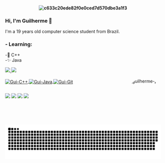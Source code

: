 <h4 align="center">
  
![c633c20ede82f0e0ced7d570dbe3a1f3](https://s8.gifyu.com/images/NeonCity.gif)
  
### Hi, I'm Guilherme 🌌

I'm a 19 years old computer science student from Brazil.

### - Learning: 

-🌟 C++
 <br>
-✨ Java
  
<div>
  <a href="https://github.com/GuilhermeButzke">
  <img height="160em" src="https://github-readme-stats.vercel.app/api?username=GuilhermeButzke&show_icons=true&theme=dracula&include_all_commits=true&count_private=true"/>
  <img height="140em" src="https://github-readme-stats.vercel.app/api/top-langs/?username=GuilhermeButzke&layout=compact&langs_count=7&theme=dracula"/>
</div>
  
 <div style="display: inline_block"><br>
  <img align="center" alt="Gui-C++" height="30" width="40" src="https://cdn.jsdelivr.net/gh/devicons/devicon/icons/cplusplus/cplusplus-original.svg">
  <img align="center" alt="Gui-Java" height="30" width="40" src="https://cdn.jsdelivr.net/gh/devicons/devicon/icons/java/java-original.svg">
  <img align="center" alt="Gui-Git" height="30" width="40" src="https://cdn.jsdelivr.net/gh/devicons/devicon/icons/git/git-original.svg">
  <img align="right" alt="guilherme-pic" height="150" style="border-radius:50px;" src="https://tenor.com/view/luffy-smile-luffy-giggle-one-piece-luffy-gif-21582589.gif">
</div>
  
  ##
 
<div> 
  <a href = "mailto:butzkeguilherme@gmail.com"><img src="https://img.shields.io/badge/-Gmail-%23333?style=for-the-badge&logo=gmail&logoColor=white" target="_blank"></a>
  <a href="https://www.linkedin.com/in/guilherme-victor-butzke-2b164991/" target="_blank"><img src="https://img.shields.io/badge/-LinkedIn-%230077B5?style=for-the-badge&logo=linkedin&logoColor=white" target="_blank"></a>
  <a href = "https://steamcommunity.com/id/Ruiruiewf/"><img src="https://img.shields.io/badge/-Steam-232633?style=for-the-badge&logo=steam&logoColor=white" target="_blank"></a>
  <a href = "https://twitter.com/ButzkeGuilherme"><img src="https://img.shields.io/badge/Twitter-1DA1F2?style=for-the-badge&logo=twitter&logoColor=white" target="_blank"></a>
  
  ![Snake animation](https://github.com/GuilhermeButzke/GuilhermeButzke/blob/output/github-contribution-grid-snake.svg)
  
</div>
